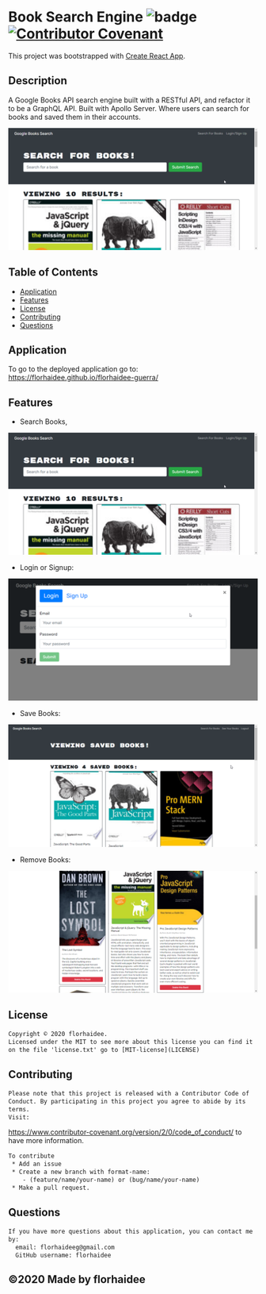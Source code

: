 # Book Search Engine ![badge](https://img.shields.io/badge/license-MIT-blue) [![Contributor Covenant](https://img.shields.io/badge/Contributor%20Covenant-v2.0%20adopted-ff69b4.svg)](code_of_conduct.md)

This project was bootstrapped with [Create React App](https://github.com/facebook/create-react-app).
 
  ## Description 

  A Google Books API search engine built with a RESTful API, and refactor it to be a GraphQL API. Built with Apollo Server.
  Where users can search for books and saved them in their accounts.
  
  ![Main page](./client/public/assets/images/main-page.png)

  ## Table of Contents 
  * [Application](#Application)
  * [Features](#Features)
  * [License](#license)
  * [Contributing](#contributing)
  * [Questions](#questions)
  

  ## Application

  To go to the deployed application go to:
https://florhaidee.github.io/florhaidee-guerra/

  ## Features

  * Search Books, 

![main page](./client/public/assets/images/main-page.png)

* Login or Signup:

![login or signup](./client/public/assets/images/sign-up.png)

* Save Books:

![save a book](./client/public/assets/images/saved-books.png)

* Remove Books:

![remove book](./client/public/assets/images/remove-book.png)

  ## License

    Copyright © 2020 florhaidee. 
    Licensed under the MIT to see more about this license you can find it on the file 'license.txt' go to [MIT-license](LICENSE) 


  ## Contributing 

    Please note that this project is released with a Contributor Code of Conduct. By participating in this project you agree to abide by its terms.
    Visit:
https://www.contributor-covenant.org/version/2/0/code_of_conduct/ to have more information.

    To contribute 
     * Add an issue
     * Create a new branch with format-name: 
        - (feature/name/your-name) or (bug/name/your-name) 
     * Make a pull request.

  ## Questions

    If you have more questions about this application, you can contact me by:
      email: florhaideeg@gmail.com
      GitHub username: florhaidee


  ## ©️2020  Made by florhaidee
